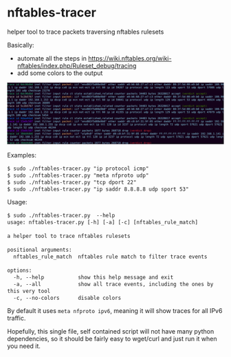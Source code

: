# nftables-tracer
helper tool to trace packets traversing nftables rulesets

Basically:
 * automate all the steps in https://wiki.nftables.org/wiki-nftables/index.php/Ruleset_debug/tracing
 * add some colors to the output

![Screenshot](https://raw.githubusercontent.com/aborrero/nftables-tracer/main/screenshot.png)

Examples:

```
$ sudo ./nftables-tracer.py "ip protocol icmp"
$ sudo ./nftables-tracer.py "meta nfproto udp"
$ sudo ./nftables-tracer.py "tcp dport 22"
$ sudo ./nftables-tracer.py "ip saddr 8.8.8.8 udp sport 53"
```

Usage:

```
$ sudo ./nftables-tracer.py  --help
usage: nftables-tracer.py [-h] [-a] [-c] [nftables_rule_match]

a helper tool to trace nftables rulesets

positional arguments:
  nftables_rule_match  nftables rule match to filter trace events

options:
  -h, --help           show this help message and exit
  -a, --all            show all trace events, including the ones by this very tool
  -c, --no-colors      disable colors
```

By default it uses `meta nfproto ipv6`, meaning it will show traces for all IPv6 traffic.

Hopefully, this single file, self contained script will not have many python dependencies, so it should be fairly
easy to wget/curl and just run it when you need it.
